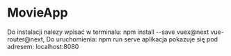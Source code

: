# MovieApp

Do instalacji nalezy wpisać w terminalu: 
npm install --save vuex@next vue-router@next, 
Do uruchomienia:
npm run serve
aplikacja pokazuje się pod adresem:
localhost:8080
